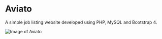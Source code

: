 # Aviato
 A simple job listing website developed using PHP, MySQL and Bootstrap 4.
 
 ![Image of Aviato](https://drive.google.com/file/d/1VxK_TEAiEjSO_2QYkEwbghNmtEgHkxVs/view?usp=sharing)
 
